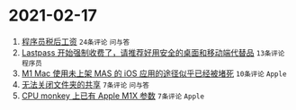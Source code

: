 # 2021-02-17

1. [程序员税后工资](https://www.v2ex.com/t/753635) `24条评论` `问与答`
1. [Lastpass 开始强制收费了，请推荐好用安全的桌面和移动端代替品](https://www.v2ex.com/t/753651) `13条评论` `程序员`
1. [M1 Mac 使用未上架 MAS 的 iOS 应用的途径似乎已经被堵死](https://www.v2ex.com/t/753655) `10条评论` `Apple`
1. [无法关闭文件夹的共享](https://www.v2ex.com/t/753646) `7条评论` `问与答`
1. [CPU monkey 上已有 Apple M1X 参数](https://www.v2ex.com/t/753633) `7条评论` `Apple`
